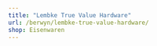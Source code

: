 ```yaml
---
title: "Lembke True Value Hardware"
url: /berwyn/lembke-true-value-hardware/
shop: Eisenwaren
---
```

